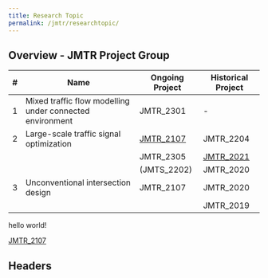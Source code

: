 ```yaml
---
title: Research Topic
permalink: /jmtr/researchtopic/
---
```


<style>
.intro{
font-family:times;
font-size:21px;
}
</style>

## Overview - JMTR Project Group
<table class="table table-striped table-hover ">
  <thead>
    <tr>
      <th>#</th>
      <th>Name</th>
      <th>Ongoing Project</th>
      <th>Historical Project</th>
    </tr>
  </thead>
  <tbody>
    <tr class="success">
      <td>1</td>
      <td>Mixed traffic flow modelling under connected environment</td>
      <td>JMTR_2301</td>
      <td>-</td>
    </tr>
    <tr class="info">
      <td>2</td>
      <td>Large-scale traffic signal optimization</td>
      <td><a href="#JMTR_2107">JMTR_2107</a></td>
      <td>JMTR_2204</td>
    </tr>
    <tr class="info">
      <td> </td>
      <td> </td>
      <td>JMTR_2305</td>
      <td><a href="#JMTR_2021">JMTR_2021</a></td>
    </tr>
    <tr class="info">
      <td> </td>
      <td> </td>
      <td>(JMTS_2202)</td>
      <td>JMTR_2020</td>
    </tr>
    <tr class="success">
      <td>3</td>
      <td>Unconventional intersection design</td>
      <td>JMTR_2107</td>
      <td>JMTR_2020</td>
    </tr>
    <tr class="success">
      <td> </td>
      <td> </td>
      <td> </td>
      <td>JMTR_2019</td>
    </tr>
  </tbody>
</table>
hello world!

[JMTR_2107](#JMTR_2107)
<a name="JMTR_2107"/><a name="JMTR_2020"/>
## Headers